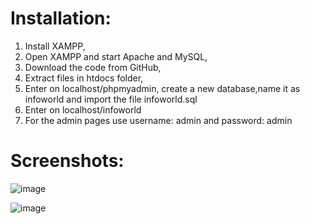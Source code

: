 # Installation:
 
1. Install XAMPP,
2. Open XAMPP and start Apache and MySQL,
3. Download the code from GitHub,
4. Extract files in htdocs folder,
5. Enter on localhost/phpmyadmin, create a new database,name it as infoworld and import the file infoworld.sql
6. Enter on localhost/infoworld
7. For the admin pages use username: admin and password: admin


# Screenshots:
![image](https://user-images.githubusercontent.com/84094952/227739175-0dce138f-46fb-4b8c-a47d-46ff962524ce.png)

![image](https://user-images.githubusercontent.com/84094952/227739194-6ebe7a4a-23da-4f72-b52d-0a707e366fd0.png)
